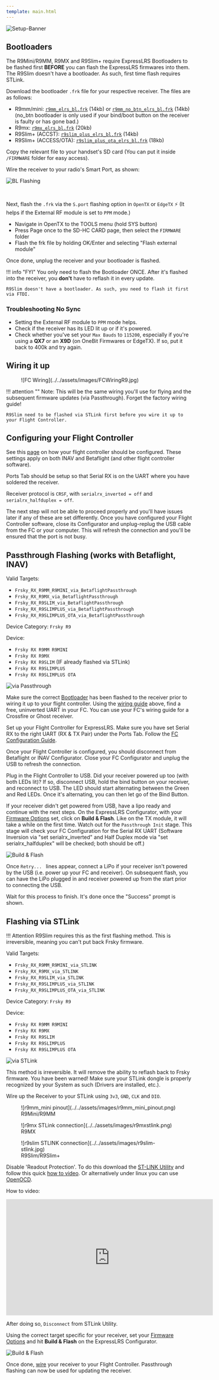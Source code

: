 ```yaml
---
template: main.html
---
```


![Setup-Banner](https://raw.githubusercontent.com/ExpressLRS/ExpressLRS-hardware/master/img/quick-start.png)

## Bootloaders

The R9Mini/R9MM, R9MX and R9Slim+ require ExpressLRS Bootloaders to be flashed first **BEFORE** you can flash the ExpressLRS firmwares into them. The R9Slim doesn't have a bootloader. As such, first time flash requires STLink.

Download the bootloader `.frk` file for your respective receiver. The files are as follows:

- R9mm/mini: [`r9mm_elrs_bl.frk`](https://github.com/AlessandroAU/ExpressLRS/blob/master/src/bootloader/r9mm_elrs_bl.frk?raw=true) (14kb) or [`r9mm_no_btn_elrs_bl.frk`](https://github.com/ExpressLRS/ExpressLRS/raw/master/src/bootloader/r9mm_no_btn_elrs_bl.frk?raw=true) (14kb) (no_btn bootloader is only used if your bind/boot button on the receiver is faulty or has gone bad.)
- R9mx: [`r9mx_elrs_bl.frk`](https://github.com/ExpressLRS/ExpressLRS/blob/master/src/bootloader/r9mx_elrs_bl.frk?raw=true) (20kb)
- R9Slim+ (ACCST): [`r9slim_plus_elrs_bl.frk`](https://github.com/ExpressLRS/ExpressLRS/blob/master/src/bootloader/r9slim_plus_elrs_bl.frk?raw=true) (14kb)
- R9Slim+ (ACCESS/OTA): [`r9slim_plus_ota_elrs_bl.frk`](https://github.com/ExpressLRS/ExpressLRS/blob/master/src/bootloader/r9slim_plus_ota_elrs_bl.frk?raw=true) (18kb)

Copy the relevant file to your handset's SD card (You can put it inside `/FIRMWARE` folder for easy access).

Wire the receiver to your radio's Smart Port, as shown:

![BL Flashing](../../assets/images/Bootloader-Flashing.jpg)

<br />

Next, flash the `.frk` via the `S.port` flashing option in `OpenTX` or `EdgeTX` :zap: (It helps if the External RF module is set to `PPM` mode.) 

  * Navigate in OpenTX to the TOOLS menu (hold SYS button)
  * Press Page once to the SD-HC CARD page, then select the `FIRMWARE` folder
  * Flash the frk file by holding OK/Enter and selecting "Flash external module"

Once done, unplug the receiver and your bootloader is flashed.

!!! info "FYI"
    You only need to flash the Bootloader ONCE. After it's flashed into the receiver, you **don't** have to reflash it in every update.

    R9Slim doesn't have a bootloader. As such, you need to flash it first via FTDI.

### Troubleshooting No Sync

- Setting the External RF module to `PPM` mode helps.
- Check if the receiver has its LED lit up or if it's powered.
- Check whether you've set your `Max Bauds` to `115200`, especially if you're using a **QX7** or an **X9D** (on OneBit Firmwares or EdgeTX). If so, put it back to 400k and try again.

## Wiring it up

<figure markdown>
![FC Wiring](../../assets/images/FCWiringR9.jpg)
</figure>

!!! attention ""
    Note: This will be the same wiring you'll use for flying and the subsequent firmware updates (via Passthrough). Forget the factory wiring guide!

    R9Slim need to be flashed via STLink first before you wire it up to your Flight Controller.

## Configuring your Flight Controller

See this [page](configuring-fc.md) on how your flight controller should be configured. These settings apply on both INAV and Betaflight (and other flight controller software).

Ports Tab should be setup so that Serial RX is on the UART where you have soldered the receiver.

Receiver protocol is `CRSF`, with `serialrx_inverted = off` and `serialrx_halfduplex = off`.

The next step will not be able to proceed properly and you'll have issues later if any of these are set differently. Once you have configured your Flight Controller software, close its Configurator and unplug-replug the USB cable from the FC or your computer. This will refresh the connection and you'll be ensured that the port is not busy.

## Passthrough Flashing (works with Betaflight, INAV)

Valid Targets:

- `Frsky_RX_R9MM_R9MINI_via_BetaflightPassthrough`
- `Frsky_RX_R9MX_via_BetaflightPassthrough`
- `Frsky_RX_R9SLIM_via_BetaflightPassthrough`
- `Frsky_RX_R9SLIMPLUS_via_BetaflightPassthrough`
- `Frsky_RX_R9SLIMPLUS_OTA_via_BetaflightPassthrough`

Device Category: `Frsky R9`

Device:

- `Frsky RX R9MM R9MINI`
- `Frsky RX R9MX`
- `Frsky RX R9SLIM` (IF already flashed via STLink)
- `Frsky RX R9SLIMPLUS`
- `Frsky RX R9SLIMPLUS OTA`

![via Passthrough](../../assets/images/Method_RX_Passthrough-stm.png)

Make sure the correct [Bootloader] has been flashed to the receiver prior to wiring it up to your flight controller. Using the [wiring guide] above, find a free, uninverted UART in your FC. You can use your FC's wiring guide for a Crossfire or Ghost receiver.

Set up your Flight Controller for ExpressLRS. Make sure you have set Serial RX to the right UART (RX & TX Pair) under the Ports Tab. Follow the [FC Configuration Guide].

Once your Flight Controller is configured, you should disconnect from Betaflight or INAV Configurator. Close your FC Configurator and unplug the USB to refresh the connection.

Plug in the Flight Controller to USB. Did your receiver powered up too (with both LEDs lit)? If so, disconnect USB, hold the bind button on your receiver, and reconnect to USB. The LED should start alternating between the Green and Red LEDs. Once it's alternating, you can then let go of the Bind Button.

If your receiver didn't get powered from USB, have a lipo ready and continue with the next steps. On the ExpressLRS Configurator, with your [Firmware Options] set, click on **Build & Flash**. Like on the TX module, it will take a while on the first time. Watch out for the `Passthrough Init` stage. This stage will check your FC Configuration for the Serial RX UART (Software Inversion via "set serialrx_inverted" and Half Duplex mode via "set serialrx_halfduplex" will be checked; both should be off.)

![Build & Flash](../../assets/images/BuildFlash.png)

Once `Retry... ` lines appear, connect a LiPo if your receiver isn't powered by the USB (i.e. power up your FC and receiver). On subsequent flash, you can have the LiPo plugged in and receiver powered up from the start prior to connecting the USB.

Wait for this process to finish. It's done once the "Success" prompt is shown.

## Flashing via STLink

!!! Attention
    R9Slim requires this as the first flashing method. This is irreversible, meaning you can't put back Frsky firmware.

Valid Targets:

- `Frsky_RX_R9MM_R9MINI_via_STLINK`
- `Frsky_RX_R9MX_via_STLINK`
- `Frsky_RX_R9SLIM_via_STLINK`
- `Frsky_RX_R9SLIMPLUS_via_STLINK`
- `Frsky_RX_R9SLIMPLUS_OTA_via_STLINK`

Device Category: `Frsky R9`

Device:

- `Frsky RX R9MM R9MINI`
- `Frsky RX R9MX`
- `Frsky RX R9SLIM`
- `Frsky RX R9SLIMPLUS`
- `Frsky RX R9SLIMPLUS OTA`

![via STLink](../../assets/images/Method_RX_STLink-stm.png)

This method is irreversible. It will remove the ability to reflash back to Frsky firmware. You have been warned! Make sure your STLink dongle is properly recognized by your System as such (Drivers are installed, etc.).

Wire up the Receiver to your STLink using `3v3`, `GND`, `CLK` and `DIO`. 

<figure markdown>
![r9mm_mini pinout](../../assets/images/r9mm_mini_pinout.png)
<figcaption>R9Mini/R9MM<figcaption>
</figure>

<figure markdown>
![r9mx STLink connection](../../assets/images/r9mxstlink.png)
<figcaption>R9MX<figcaption>
</figure>

<figure markdown>
![r9slim STLINK connection](../../assets/images/r9slim-stlink.jpg)
<figcaption>R9Slim/R9Slim+<figcaption>
</figure>

Disable 'Readout Protection'. To do this download the [ST-LINK Utility](https://www.st.com/en/development-tools/stsw-link004.html) and follow this quick [how to video](https://youtu.be/SEYQ1HpRmk0). Or alternatively under linux you can use [OpenOCD](../../software/open-ocd.md). 

How to video:
<iframe width="560" height="315" src="https://www.youtube-nocookie.com/embed/SEYQ1HpRmk0" title="YouTube video player" frameborder="0" allow="accelerometer; autoplay; clipboard-write; encrypted-media; gyroscope; picture-in-picture" allowfullscreen></iframe>

After doing so, `Disconnect` from STLink Utility.

Using the correct target specific for your receiver, set your [Firmware Options] and hit **Build & Flash** on the ExpressLRS Configurator.

![Build & Flash](../../assets/images/BuildFlash.png)

Once done, [wire] your receiver to your Flight Controller. Passthrough flashing can now be used for updating the receiver.

[Firmware Options]: ../firmware-options.md
[wire]: #wiring-it-up
[Bootloader]: #bootloaders
[FC Configuration Guide]: ./configuring-fc.md
[wiring guide]: #wiring-it-up